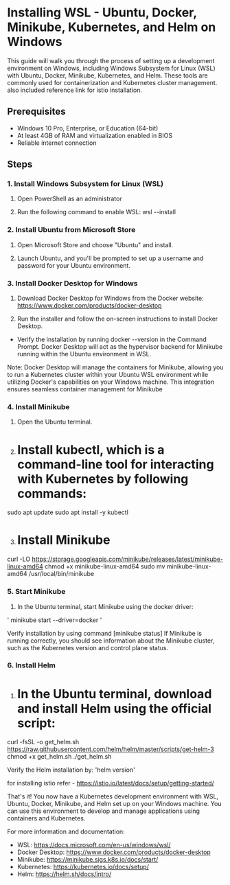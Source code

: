 
# Installing WSL - Ubuntu, Docker, Minikube, Kubernetes, and Helm on Windows

This guide will walk you through the process of setting up a development environment on Windows, including Windows Subsystem for Linux (WSL) with Ubuntu, Docker, Minikube, Kubernetes, and Helm. These tools are commonly used for containerization and Kubernetes cluster management. also included reference link for istio installation.

## Prerequisites

- Windows 10 Pro, Enterprise, or Education (64-bit)
- At least 4GB of RAM and virtualization enabled in BIOS
- Reliable internet connection

## Steps

### 1. Install Windows Subsystem for Linux (WSL)

1. Open PowerShell as an administrator 

2. Run the following command to enable WSL:  wsl --install


### 2. Install Ubuntu from Microsoft Store

1. Open Microsoft Store and choose "Ubuntu" and install.

4. Launch Ubuntu, and you'll be prompted to set up a username and password for your Ubuntu environment.

### 3. Install Docker Desktop for Windows

  1. Download Docker Desktop for Windows from the Docker website: https://www.docker.com/products/docker-desktop

  2. Run the installer and follow the on-screen instructions to install Docker Desktop.

  - Verify the installation by running docker --version in the Command Prompt. Docker Desktop will act as the hypervisor backend for Minikube running within the Ubuntu environment in WSL.

Note: Docker Desktop will manage the containers for Minikube, allowing you to run a Kubernetes cluster within your Ubuntu WSL environment while utilizing Docker's capabilities on your Windows machine. This integration ensures seamless container management for Minikube 


### 4. Install Minikube

1. Open the Ubuntu terminal.

2. # Install kubectl, which is a command-line tool for interacting with Kubernetes by following commands:
  sudo apt update
  sudo apt install -y kubectl

3. # Install Minikube
curl -LO https://storage.googleapis.com/minikube/releases/latest/minikube-linux-amd64
chmod +x minikube-linux-amd64
sudo mv minikube-linux-amd64 /usr/local/bin/minikube

### 5. Start Minikube

1. In the Ubuntu terminal, start Minikube using the docker driver:

  ' minikube start --driver=docker '
   
Verify installation by using command [minikube status] If Minikube is running correctly, you should see information about the Minikube cluster, such as the Kubernetes version and control plane status.


### 6. Install Helm

1. # In the Ubuntu terminal, download and install Helm using the official script:
curl -fsSL -o get_helm.sh https://raw.githubusercontent.com/helm/helm/master/scripts/get-helm-3
chmod +x get_helm.sh
./get_helm.sh

Verify the Helm installation by: 'helm version'

for installing istio refer - https://istio.io/latest/docs/setup/getting-started/

That's it! You now have a Kubernetes development environment with WSL, Ubuntu, Docker, Minikube, and Helm set up on your Windows machine. You can use this environment to develop and manage applications using containers and Kubernetes.

For more information and documentation:

- WSL: https://docs.microsoft.com/en-us/windows/wsl/
- Docker Desktop: https://www.docker.com/products/docker-desktop
- Minikube: https://minikube.sigs.k8s.io/docs/start/
- Kubernetes: https://kubernetes.io/docs/setup/
- Helm: https://helm.sh/docs/intro/





   



